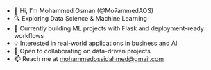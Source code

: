 - 👋 Hi, I’m Mohammed Osman (@Mo7ammedAOS)
- 🔍 Exploring Data Science & Machine Learning
- 🌱 Currently building ML projects with Flask and deployment-ready workflows
- 💡 Interested in real-world applications in business and AI
- 🤝 Open to collaborating on data-driven projects
- 📫 Reach me at mohammedossidahmed@gmail.com

